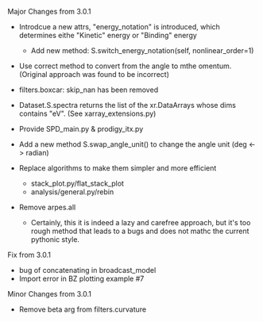 Major Changes from 3.0.1

- Introdcue a new attrs, "energy_notation" is introduced, which determines eithe "Kinetic" energy or "Binding" energy
  - Add new method: S.switch_energy_notation(self, nonlinear_order=1)
- Use correct method to convert from the angle to mthe omentum. (Original approach was found to be incorrect)
- filters.boxcar: skip_nan has been removed
- Dataset.S.spectra returns the list of the xr.DataArrays whose dims contains "eV". (See xarray_extensions.py)
- Provide SPD_main.py & prodigy_itx.py
- Add a new method S.swap_angle_unit() to change the angle unit (deg <-> radian)

- Replace algorithms to make them simpler and more efficient
  - stack_plot.py/flat_stack_plot
  - analysis/general.py/rebin

- Remove arpes.all
  - Certainly, this it is indeed a lazy and carefree approach, but it's too rough method that leads to a bugs and does not mathc the current pythonic style.

Fix from 3.0.1

- bug of concatenating in broadcast_model
- Import error in BZ plotting example #7

Minor Changes from 3.0.1

- Remove beta arg from filters.curvature

